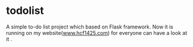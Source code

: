 # todolist
A simple to-do list project which based on Flask framework. Now it is running on my website(www.hcf1425.com) for everyone can have a look at it .
